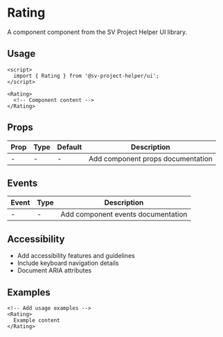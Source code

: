 # Rating

A component component from the SV Project Helper UI library.

## Usage

```svelte
<script>
  import { Rating } from '@sv-project-helper/ui';
</script>

<Rating>
  <!-- Component content -->
</Rating>
```

## Props

| Prop | Type | Default | Description |
|------|------|---------|-------------|
| - | - | - | Add component props documentation |

## Events

| Event | Type | Description |
|-------|------|-------------|
| - | - | Add component events documentation |

## Accessibility

- Add accessibility features and guidelines
- Include keyboard navigation details
- Document ARIA attributes

## Examples

```svelte
<!-- Add usage examples -->
<Rating>
  Example content
</Rating>
```